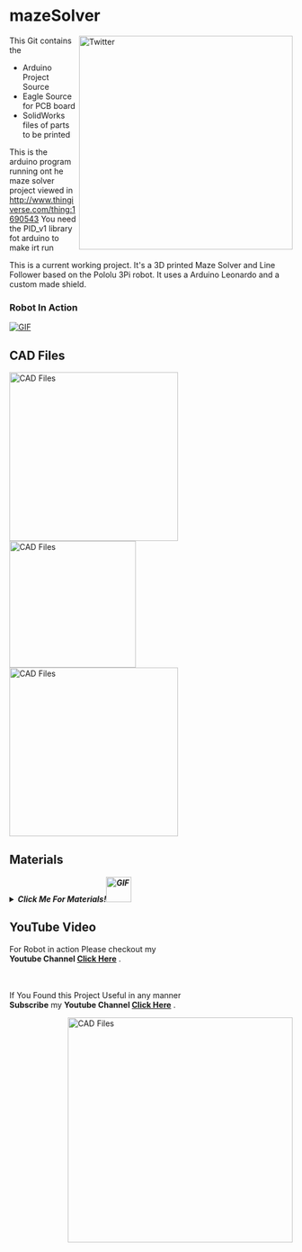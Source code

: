 # mazeSolver

<a href="https://github.com/cheiio/mazeSolver">
  <img align="right" alt="Twitter" width="380px" src="https://user-images.githubusercontent.com/22770735/91813335-350ffb00-ec50-11ea-9d71-df66f1ef29f8.JPG" />
</a>

This Git contains the 
- Arduino Project Source
- Eagle Source for PCB board
- SolidWorks files of parts to be printed

This is the arduino program running ont he maze solver project viewed in http://www.thingiverse.com/thing:1690543
You need the PID_v1 library fot arduino to make irt run

This is a current working project. It's a 3D printed Maze Solver and Line Follower based on the Pololu 3Pi robot.
It uses a Arduino Leonardo and a custom made shield.

### Robot In Action

<a href="https://www.youtube.com/watch?v=Ddkci5myxYI" target="_blank">
<img align="center" alt="GIF" src="https://user-images.githubusercontent.com/22770735/91827351-5971d480-ec5c-11ea-825c-ca2c39b190bd.gif" />
</a>
<br />

## CAD Files

</a>
<a href="https://github.com/cheiio/mazeSolver/tree/master/Maze_Solver/files/" >
  <img align="center" width="300" alt="CAD Files" src="https://user-images.githubusercontent.com/22770735/91813365-3ccf9f80-ec50-11ea-9bcc-7884405e6d7f.JPG" />
</a>
</a>
<a href="https://github.com/cheiio/mazeSolver/tree/master/Maze_Solver/files/" >
  <img align="center" width="225" alt="CAD Files" src="https://user-images.githubusercontent.com/22770735/91822809-ebc2aa00-ec55-11ea-94d6-0c4f6b44d20c.gif" />
</a>
</a>
<a href="https://github.com/cheiio/mazeSolver/tree/master/Maze_Solver/files/" >
  <img align="center" width="300" alt="CAD Files" src="https://user-images.githubusercontent.com/22770735/91813335-350ffb00-ec50-11ea-9d71-df66f1ef29f8.JPG" />
</a>


## Materials

***<details><summary>Click Me For Materials!<img height="45" alt="GIF" src="https://user-images.githubusercontent.com/22770735/91830480-75777500-ec60-11ea-9b11-83e9d9f6ceb5.gif" /></summary>***
  
* Arduino Leonardo
* L293D
* Piezo Buzzer
* QTR-1RC Reflectance Sensor (2-Pack) x 2 (https://www.pololu.com/product/2459)
* QTR-8A Reflectance Sensor Array (Only the cutted 2 sensor at the left) https://www.pololu.com/product/960
* 75:1 Micro Metal Gearmotor HPCB 6V (https://www.pololu.com/product/3064)
* Pololu Wheel 42×19mm Pair (https://www.pololu.com/product/1090)
* Pololu Micro Metal Gearmotor Bracket Pair
* (https://www.pololu.com/product/989)
* Pololu Ball Caster with 1/2″ Metal Ball (https://www.pololu.com/product/953)
* 2-AA Batteries
* 2-AA Battery Holder (https://www.pololu.com/product/1150)
</details>

## YouTube Video
For Robot in action Please checkout my<br />
**Youtube Channel  [Click Here](https://www.youtube.com/watch?v=Ddkci5myxYI&feature=youtu.be)** .<br /><br /><br />

If You Found this Project Useful in any manner <br />
**Subscribe** my **Youtube Channel  [Click Here](https://www.youtube.com/user/Sapmcool)** .<br />


</a>
<a href="https://www.youtube.com/watch?v=Ddkci5myxYI&feature=youtu.be" >
  <img align="Right" width="400" alt="CAD Files" src="https://user-images.githubusercontent.com/22770735/91813349-37725500-ec50-11ea-9161-0353b6bc3181.png" />
</a>
